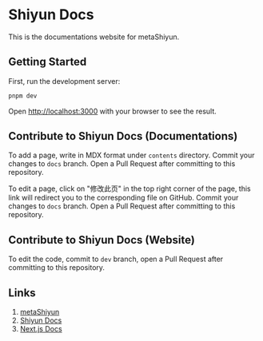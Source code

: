 # Shiyun Docs

This is the documentations website for metaShiyun.

## Getting Started

First, run the development server:

```bash
pnpm dev
```

Open [http://localhost:3000](http://localhost:3000) with your browser to see the result.

## Contribute to Shiyun Docs (Documentations)

To add a page, write in MDX format under `contents` directory. Commit your changes to `docs` branch. Open a Pull
Request after committing to this repository.

To edit a page, click on "修改此页" in the top right corner of the page, this link will redirect you to the corresponding file on GitHub. Commit your changes to `docs` branch. Open a Pull
Request after committing to this repository.

## Contribute to Shiyun Docs (Website)

To edit the code, commit to `dev` branch, open a Pull Request after committing to this repository.

## Links

1. [metaShiyun](https://www.shiyun.org)
2. [Shiyun Docs](https://docs.shiyun.org)
3. [Next.js Docs](https://nextjs.org/docs)